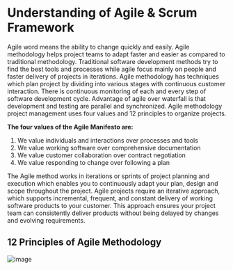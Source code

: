 # Understanding of Agile & Scrum Framework

Agile word means the ability to change quickly and easily. Agile methodology helps project teams to adapt faster and easier as compared to traditional methodology. Traditional software development methods try to find the best tools and processes while agile focus mainly on people and faster delivery of projects in iterations.
Agile methodology has techniques which plan project by dividing into various stages with continuous customer interaction. There is continuous monitoring of each and every step of software development cycle. Advantage of agile over waterfall is that development and testing are parallel and synchronized.
Agile methodology project management uses four values and 12 principles to organize projects. 

**The four values of the Agile Manifesto are:**
1.	We value individuals and interactions over processes and tools
2.	We value working software over comprehensive documentation
3.	We value customer collaboration over contract negotiation
4.	We value responding to change over following a plan

The Agile method works in iterations or sprints of project planning and execution which enables you to continuously adapt your plan, design and scope throughout the project. 
Agile projects require an iterative approach, which supports incremental, frequent, and constant delivery of working software products to your customer. This approach ensures your project team can consistently deliver products without being delayed by changes and evolving requirements.

## 12 Principles of Agile Methodology 
![image](https://github.com/kamalakshi14/Agile_final/assets/135496842/3ce94b9e-9432-4eed-80e1-d848f68c1dd4)

